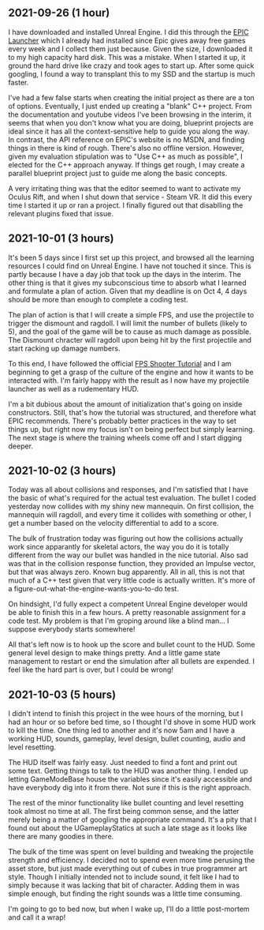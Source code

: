 ## 2021-09-26 (1 hour)

I have downloaded and installed Unreal Engine. I did this through the [EPIC Launcher](https://www.epicgames.com/store/en-US/download) which I already had installed since Epic gives away free games every week and I collect them just because. Given the size, I downloaded it to my high capacity hard disk. This was a mistake. When I started it up, it ground the hard drive like crazy and took ages to start up. After some quick googling, I found a way to transplant this to my SSD and the startup is much faster.

I've had a few false starts when creating the initial project as there are a ton of options. Eventually, I just ended up creating a "blank" C++ project. From the documentation and youtube videos I've been browsing in the interim, it seems that when you don't know what you are doing, blueprint projects are ideal since it has all the context-sensitive help to guide you along the way. In contrast, the API reference on EPIC's website is no MSDN, and finding things in there is kind of rough. There's also no offline version. However, given my evaluation stipulation was to "Use C++ as much as possible", I elected for the C++ approach anyway. If things get rough, I may create a parallel blueprint project just to guide me along the basic concepts.

A very irritating thing was that the editor seemed to want to activate my Oculus Rift, and when I shut down that service - Steam VR. It did this every time I started it up or ran a project. I finally figured out that disablling the relevant plugins fixed that issue.

## 2021-10-01 (3 hours)

It's been 5 days since I first set up this project, and browsed all the learning resources I could find on Unreal Engine. I have not touched it since. This is partly because I have a day job that took up the days in the interim. The other thing is that it gives my subconscious time to absorb what I learned and formulate a plan of action. Given that my deadline is on Oct 4, 4 days should be more than enough to complete a coding test.

The plan of action is that I will create a simple FPS, and use the projectile to trigger the dismount and ragdoll. I will limit the number of bullets (likely to 5), and the goal of the game will be to cause as much damage as possible. The Dismount chracter will ragdoll upon being hit by the first projectile and start racking up damage numbers.

To this end, I have followed the official [FPS Shooter Tutorial](https://docs.unrealengine.com/4.27/en-US/ProgrammingAndScripting/ProgrammingWithCPP/CPPTutorials/FirstPersonShooter/) and I am beginning to get a grasp of the culture of the engine and how it wants to be interacted with. I'm fairly happy with the result as I now have my projectile launcher as well as a rudementary HUD.

I'm a bit dubious about the amount of initialization that's going on inside constructors. Still, that's how the tutorial was structured, and therefore what EPIC recommends. There's probably better practices in the way to set things up, but right now my focus isn't on being perfect but simply learning. The next stage is where the training wheels come off and I start digging deeper.


## 2021-10-02 (3 hours)

Today was all about collisions and responses, and I'm satisfied that I have the basic of what's required for the actual test evaluation. The bullet I coded yesterday now collides with my shiny new mannequin. On first collision, the mannequin will ragdoll, and every time it collides with something or other, I get a number based on the velocity differential to add to a score.

The bulk of frustration today was figuring out how the collisions actually work since apparantly for skeletal actors, the way you do it is totally different from the way our bullet was handled in the nice tutorial. Also sad was that in the collision response function, they provided an Impulse vector, but that was always zero. Known bug apparently. All in all, this is not that much of a C++ test given that very little code is actually written. It's more of a figure-out-what-the-engine-wants-you-to-do test.

On hindsight, I'd fully expect a competent Unreal Engine developer would be able to finish this in a few hours. A pretty reasonable assignment for a code test. My problem is that I'm groping around like a blind man... I suppose everybody starts somewhere!

All that's left now is to hook up the score and bullet count to the HUD. Some general level design to make things pretty. And a little game state management to restart or end the simulation after all bullets are expended. I feel like the hard part is over, but I could be wrong!

## 2021-10-03 (5 hours)

I didn't intend to finish this project in the wee hours of the morning, but I had an hour or so before bed time, so I thought I'd shove in some HUD work to kill the time. One thing led to another and it's now 5am and I have a working HUD, sounds, gameplay, level design, bullet counting, audio and level resetting.

The HUD itself was fairly easy. Just needed to find a font and print out some text. Getting things to talk to the HUD was another thing. I ended up letting GameModeBase house the variables since it's easily accessible and have everybody dig into it from there. Not sure if this is the right approach.

The rest of the minor functionality like bullet counting and level resetting took almost no time at all. The first being common sense, and the latter merely being a matter of googling the appropriate command. It's a pity that I found out about the UGameplayStatics at such a late stage as it looks like there are many goodies in there.

The bulk of the time was spent on level building and tweaking the projectile strength and efficiency. I decided not to spend even more time perusing the asset store, but just made everything out of cubes in true programmer art style. Though I initially intended not to include sound, it felt like I had to simply because it was lacking that bit of character. Adding them in was simple enough, but finding the right sounds was a little time consuming.

I'm going to go to bed now, but when I wake up, I'll do a little post-mortem and call it a wrap!